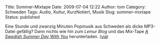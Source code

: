 Title: Sommer-Mixtape
Date: 2009-07-04 12:22
Author: tom
Category: Schweden
Tags: Audio, Kultur, KurzNotiert, Musik
Slug: sommer-mixtape
Status: published

Eine Stunde und zwanzig Minuten Popmusik aus Schweden als dicke
MP3-Datei gefällig? Dann nichts wie hin zum *Lemur Blog* und das
Mix-Tape [*A Swedish Summer Day With
You*](http://thelemurblog.com/2009/07/02/a-swedish-summer-day-with-you/)
herunterladen.
([via](http://www.swedesplease.net/2009/07/03/swedish-summer-mix-via-the-lemur-blog/))

